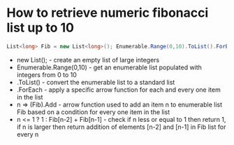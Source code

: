 # How to retrieve numeric fibonacci list up to 10

``` C#
List<long> Fib = new List<long>(); Enumerable.Range(0,10).ToList().ForEach(n => (Fib).Add(n <= 1 ? 1 : Fib[n-2] + Fib[n-1]));
```
- new List<long>(); - create an empty list of large integers
- Enumerable.Range(0,10) - get an enumerable list populated with integers from 0 to 10
- .ToList() - convert the enumerable list to a standard list
- .ForEach - apply a specific arrow function for each and every one item in the list
- n => (Fib).Add - arrow function used to add an item n to enumerable list Fib based on a condition for every one item in the list
- n <= 1 ? 1 : Fib[n-2] + Fib[n-1] - check if n less or equal to 1 then return 1, if n is larger then return addition of elements [n-2] and [n-1] in Fib list for every n
